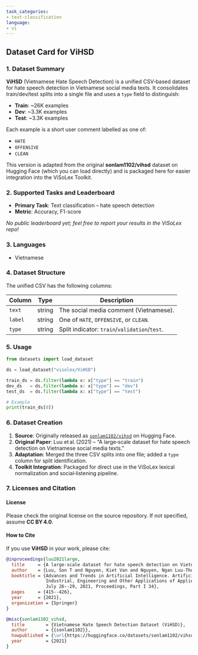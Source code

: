 ```yaml
---
task_categories:
- text-classification
language:
- vi
---
```

## Dataset Card for ViHSD

### 1. Dataset Summary

**ViHSD** (Vietnamese Hate Speech Detection) is a unified CSV‐based dataset for hate speech detection in Vietnamese social media texts. It consolidates train/dev/test splits into a single file and uses a `type` field to distinguish:

* **Train**: \~26K examples
* **Dev**: \~3.3K examples
* **Test**: \~3.3K examples

Each example is a short user comment labelled as one of:

* `HATE`
* `OFFENSIVE`
* `CLEAN`

This version is adapted from the original **sonlam1102/vihsd** dataset on Hugging Face (which you can load directly) and is packaged here for easier integration into the ViSoLex Toolkit.


### 2. Supported Tasks and Leaderboard

* **Primary Task**: Text classification – hate speech detection
* **Metric**: Accuracy, F1-score

*No public leaderboard yet; feel free to report your results in the ViSoLex repo!*


### 3. Languages

* Vietnamese

### 4. Dataset Structure

The unified CSV has the following columns:

| Column  | Type   | Description                                   |
| ------- | ------ | --------------------------------------------- |
| `text`  | string | The social media comment (Vietnamese).        |
| `label` | string | One of `HATE`, `OFFENSIVE`, or `CLEAN`.       |
| `type`  | string | Split indicator: `train`/`validation`/`test`. |

### 5. Usage

```python
from datasets import load_dataset

ds = load_dataset("visolex/ViHSD")

train_ds = ds.filter(lambda x: x["type"] == "train")
dev_ds   = ds.filter(lambda x: x["type"] == "dev")
test_ds  = ds.filter(lambda x: x["type"] == "test")

# Example
print(train_ds[0])
```

### 6. Dataset Creation

1. **Source**: Originally released as [`sonlam1102/vihsd`](https://huggingface.co/datasets/sonlam1102/vihsd) on Hugging Face.
2. **Original Paper**: Luu et al. (2021) – “A large‑scale dataset for hate speech detection on Vietnamese social media texts.”
3. **Adaptation**: Merged the three CSV splits into one file; added a `type` column for split identification.
4. **Toolkit Integration**: Packaged for direct use in the ViSoLex lexical normalization and social‑listening pipeline.


### 7. Licenses and Citation

#### License

Please check the original license on the source repository. If not specified, assume **CC BY 4.0**.

#### How to Cite

If you use **ViHSD** in your work, please cite:

```bibtex
@inproceedings{luu2021large,
  title     = {A large-scale dataset for hate speech detection on Vietnamese social media texts},
  author    = {Luu, Son T and Nguyen, Kiet Van and Nguyen, Ngan Luu-Thuy},
  booktitle = {Advances and Trends in Artificial Intelligence. Artificial Intelligence Practices: 34th International Conference on 
               Industrial, Engineering and Other Applications of Applied Intelligent Systems, IEA/AIE 2021, Kuala Lumpur, Malaysia, 
               July 26--29, 2021, Proceedings, Part I 34},
  pages     = {415--426},
  year      = {2021},
  organization = {Springer}
}
```

```bibtex
@misc{sonlam1102_vihsd,
  title        = {Vietnamese Hate Speech Detection Dataset (ViHSD)},
  author       = {{sonlam1102}},
  howpublished = {\url{https://huggingface.co/datasets/sonlam1102/vihsd}},
  year         = {2021}
}
```